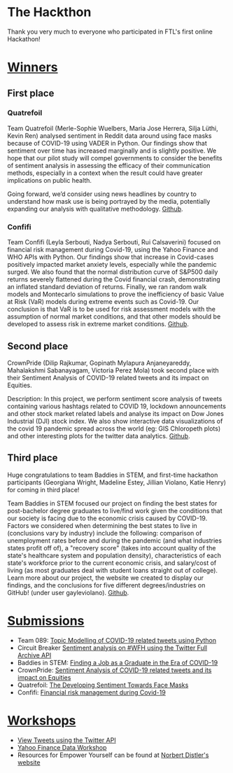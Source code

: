 # The Hackthon
Thank you very much to everyone who participated in FTL's first online Hackathon!

# [Winners](#winners)
## First place

### Quatrefoil
Team Quatrefoil (Merle-Sophie Wuelbers, Maria Jose Herrera, Silja Lüthi, Kevin Ren) analysed sentiment in Reddit data around using face masks because of COVID-19 using VADER in Python. Our findings show that sentiment over time has increased marginally and is slightly positive. We hope that our pilot study will compel governments to consider the benefits of sentiment analysis in assessing the efficacy of their communication methods, especially in a context when the result could have greater implications on public health.

Going forward, we’d consider using news headlines by country to understand how mask use is being portrayed by the media, potentially expanding our analysis with qualitative methodology. [Github](https://github.com/MSWulbers/FTL-Hackathon-0520-Team-Quatrefoil).

### Confifi
Team Confifi (Leyla Serbouti, Nadya Serbouti, Rui Calsaverini) focused on financial risk management during Covid-19, using the Yahoo Finance and WHO APIs with Python. Our findings show that increase in Covid-cases positively impacted market anxiety levels, especially while the pandemic surged. We also found that the normal distribution curve of S&P500 daily returns severely flattened during the Covid financial crash, demonstrating an inflated standard deviation of returns. Finally, we ran random walk models and Montecarlo simulations to prove the inefficiency of basic Value at Risk (VaR) models during extreme events such as Covid-19. Our conclusion is that VaR is to be used for risk assessment models with the assumption of normal market conditions, and that other models should be developed to assess risk in extreme market conditions. [Github](https://github.com/rgcalsaverini/confifi).

## Second place
CrownPride (Dilip Rajkumar, Gopinath Mylapura Anjaneyareddy, Mahalakshmi Sabanayagam, Victoria Perez Mola) took second place with their Sentiment Analysis of COVID-19 related tweets and its impact on Equities.

Description: In this project, we perform sentiment score analysis of tweets containing various hashtags related to COVID 19, lockdown announcements and other stock market related labels and analyse its impact on Dow Jones Industrial (DJI) stock index. We also show interactive data visualizations of the covid 19 pandemic spread across the world (eg: GIS Chloropeth plots) and other interesting plots for the twitter data analytics. [Github](https://github.com/maha-93/COVID19).

## Third place
Huge congratulations to team Baddies in STEM, and first-time hackathon participants (Georgiana Wright, Madeline Estey, Jillian Violano, Katie Henry) for coming in third place! 

Team Baddies in STEM focused our project on finding the best states for post-bachelor degree graduates to live/find work given the conditions that our society is facing due to the economic crisis caused by COVID-19. Factors we considered when determining the best states to live in (conclusions vary by industry) include the following: comparison of unemployment rates before and during the pandemic (and what industries states profit off of), a "recovery score" (takes into account quality of the state's healthcare system and population density), characteristics of each state's workforce prior to the current economic crisis, and salary/cost of living (as most graduates deal with student loans straight out of college). Learn more about our project, the website we created to display our findings, and the conclusions for five different degrees/industries on GitHub! (under user gayleviolano). [Github](https://github.com/gayleviolano/FTLHacks).

# [Submissions](#submissions)
- Team 089: [Topic Modelling of COVID-19 related tweets using Python](https://github.com/karolinams/FTL-TopicModeling)
- Circuit Breaker [Sentiment analysis on #WFH using the Twitter Full Archive API](https://github.com/wailunlim/circuit-breaker)
- Baddies in STEM: [Finding a Job as a Graduate in the Era of COVID-19](https://github.com/gayleviolano/FTLHacks)
- CrownPride: [Sentiment Analysis of COVID-19 related tweets and its impact on Equities](https://github.com/maha-93/COVID19)
- Quatrefoil: [The Developing Sentiment Towards Face Masks](https://github.com/MSWulbers/FTL-Hackathon-0520-Team-Quatrefoil)
- Confifi: [Financial risk management during Covid-19](https://github.com/rgcalsaverini/confifi)

# [Workshops](#workshops)
- [View Tweets using the Twitter API](https://github.com/yoanad/ftl-twitter-workshop)
- [Yahoo Finance Data Workshop](https://github.com/ashmibanerjee/FTL-bigdatahack-yahoo-starter/blob/master/FTL_finance_track.ipynb)
- Resources for Empower Yourself can be found at [Norbert Distler's website](https://www.norbert-distler.de/empowerment)
